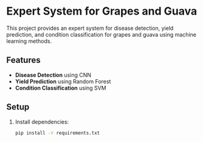 # Expert System for Grapes and Guava

This project provides an expert system for disease detection, yield prediction, and condition classification for grapes and guava using machine learning methods.

## Features
- **Disease Detection** using CNN
- **Yield Prediction** using Random Forest
- **Condition Classification** using SVM

## Setup
1. Install dependencies:
   ```bash
   pip install -r requirements.txt
